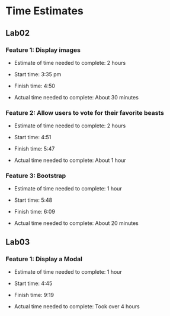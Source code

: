 # Time Estimates

## Lab02

### Feature 1: Display images

- Estimate of time needed to complete: 2 hours

- Start time: 3:35 pm

- Finish time: 4:50

- Actual time needed to complete: About 30 minutes

### Feature 2: Allow users to vote for their favorite beasts 

- Estimate of time needed to complete: 2 hours

- Start time: 4:51

- Finish time: 5:47

- Actual time needed to complete: About 1 hour

### Feature 3: Bootstrap

- Estimate of time needed to complete: 1 hour

- Start time: 5:48

- Finish time: 6:09

- Actual time needed to complete: About 20 minutes

## Lab03

### Feature 1: Display a Modal

- Estimate of time needed to complete: 1 hour

- Start time: 4:45

- Finish time: 9:19

- Actual time needed to complete: Took over 4 hours
